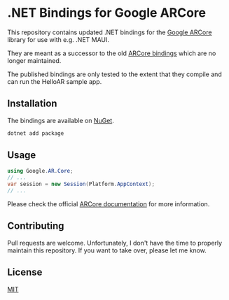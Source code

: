 ﻿# .NET Bindings for Google ARCore

This repository contains updated .NET bindings for the [Google ARCore](https://developers.google.com/ar?hl=de) library for use with e.g. .NET MAUI.

They are meant as a successor to the old [ARCore bindings](https://www.nuget.org/packages/Xamarin.Google.ARCore) which are no longer maintained.

The published bindings are only tested to the extent that they compile and can run the HelloAR sample app.

## Installation

The bindings are available on [NuGet]().

```bash
dotnet add package
```

## Usage

```csharp
using Google.AR.Core;
// ...
var session = new Session(Platform.AppContext);
// ...
```

Please check the official [ARCore documentation](https://developers.google.com/ar/develop?hl=en) for more information.

## Contributing

Pull requests are welcome. Unfortunately, I don't have the time to properly maintain this repository. If you want to take over,
please let me know.

## License

[MIT](https://choosealicense.com/licenses/mit/)